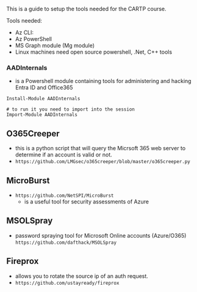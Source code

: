 This is a guide to setup the tools needed for the CARTP course.

Tools needed: 
- Az CLI:
- Az PowerShell
- MS Graph module (Mg module)
- Linux machines need open source powershell, .Net, C++ tools 

### AADInternals 
- is a Powershell module containing tools for administering and hacking Entra ID and Office365
```
Install-Module AADInternals

# to run it you need to import into the session
Import-Module AADInternals
```

## O365Creeper
- this is a python script that will query the Micrsoft 365 web server to determine if an account is valid or not.
- `https://github.com/LMGsec/o365creeper/blob/master/o365creeper.py`

## MicroBurst 
- `https://github.com/NetSPI/MicroBurst`
	- is a useful tool for security assessments of Azure 

## MSOLSpray
- password spraying tool for Microsoft Online accounts (Azure/O365)
`https://github.com/dafthack/MSOLSpray`

## Fireprox
- allows you to rotate the source ip of an auth request. 
- `https://github.com/ustayready/fireprox`